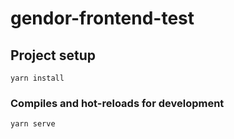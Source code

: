 # gendor-frontend-test

## Project setup
```
yarn install
```

### Compiles and hot-reloads for development
```
yarn serve
```
